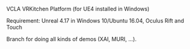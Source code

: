 VCLA VRKitchen Platform (for UE4 installed in Windows)

Requirement: Unreal 4.17 in Windows 10/Ubuntu 16.04, Oculus Rift and Touch

Branch for doing all kinds of demos (XAI, MURI, ...).
